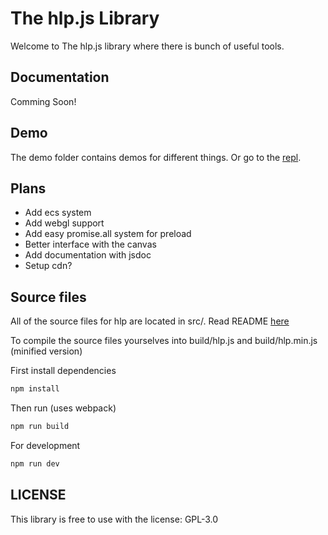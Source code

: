 # The hlp.js Library

Welcome to The hlp.js library where there is bunch of useful tools.

## Documentation

Comming Soon!

## Demo

The demo folder contains demos for different things. Or go to the [repl](https://hlpjs.calbabreaker1.repl.co/demo).

## Plans

- Add ecs system
- Add webgl support
- Add easy promise.all system for preload
- Better interface with the canvas
- Add documentation with jsdoc
- Setup cdn?

## Source files

All of the source files for hlp are located in src/. Read README [here](./src/README.md)

To compile the source files yourselves into build/hlp.js and build/hlp.min.js (minified version)

First install dependencies

```sh
npm install
```

Then run (uses webpack)

```sh
npm run build
```

For development

```sh
npm run dev
```

## LICENSE

This library is free to use with the license: GPL-3.0
